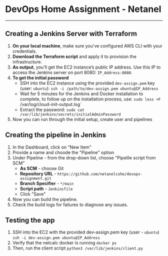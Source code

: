 # DevOps Home Assignment - Netanel
__________________________________

## Creating a Jenkins Server with Terraform
1. **On your local machine**, make sure you've configured AWS CLI with your credentials.
2. **Download the Terraform script** and apply it to provision the infrastructure.
3. **As output**, you'll get the EC2 instance’s public IP address. Use this IP to access the Jenkins server on port 8080: `IP_Address:8080`.
4. **To get the initial password**
     * SSH into the EC2 instance using the provided `dev-assign.pem` key (user: `ubuntu`): 
       `ssh -i /path/to/dev-assign.pem ubuntu@IP_Address`
     * Wait for 5 minutes for the Jenkins and Docker installation to complete, to follow up on the installation process, use:
       `sudo less +F `/var/log/cloud-init-output.log`
     * Extract the password:
       `sudo cat /var/lib/jenkins/secrets/initialAdminPassword`
5. Now you can run through the initial setup, create user and pipelines

## Creating the pipeline in Jenkins
1. In the Dashboard, click on "New Item"
2. Provide a name and choode the "Pipeline" option
3. Under Pipeline - from the drop-down list, choose "Pipelile script from SCM"
     * **As SCM** - choose Git
     * **Repository URL** - `https://github.com/netanelcohe/devops-assignment.git`
     * **Branch Specifier** - `*/main`
     * **Script path** - `Jenkinsfile`
     * Click "Save"
4. Now you can build the pipeline.
5. Check the build logs for failures to diagnose any issues.

## Testing the app
1. SSH into the EC2 with the provided dev-assign.pem key (user - `ubuntu`)
   `ssh -i dev-assign.pem ubuntu@IP_Address`
2. Verify that the netcalc docker is running
   `docker ps`
4. Then, run the client script
   `python3 /var/lib/jenkins/client.py`

